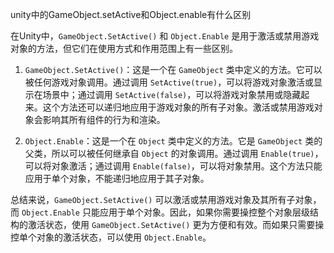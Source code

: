 unity中的GameObject.setActive和Object.enable有什么区别

在Unity中，`GameObject.SetActive()` 和 `Object.Enable` 是用于激活或禁用游戏对象的方法，但它们在使用方式和作用范围上有一些区别。

1. `GameObject.SetActive()`：这是一个在 `GameObject` 类中定义的方法。它可以被任何游戏对象调用。通过调用 `SetActive(true)`，可以将游戏对象激活或显示在场景中；通过调用 `SetActive(false)`，可以将游戏对象禁用或隐藏起来。这个方法还可以递归地应用于游戏对象的所有子对象。激活或禁用游戏对象会影响其所有组件的行为和渲染。

2. `Object.Enable`：这是一个在 `Object` 类中定义的方法。它是 `GameObject` 类的父类，所以可以被任何继承自 `Object` 的对象调用。通过调用 `Enable(true)`，可以将对象激活；通过调用 `Enable(false)`，可以将对象禁用。这个方法只能应用于单个对象，不能递归地应用于其子对象。

总结来说，`GameObject.SetActive()` 可以激活或禁用游戏对象及其所有子对象，而 `Object.Enable` 只能应用于单个对象。因此，如果你需要操控整个对象层级结构的激活状态，使用 `GameObject.SetActive()` 更为方便和有效。而如果只需要操控单个对象的激活状态，可以使用 `Object.Enable`。